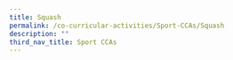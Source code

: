 ```yaml
---
title: Squash
permalink: /co-curricular-activities/Sport-CCAs/Squash
description: ""
third_nav_title: Sport CCAs
---
```

